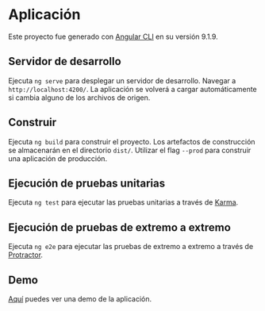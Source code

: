 # Aplicación

Este proyecto fue generado con [Angular CLI](https://github.com/angular/angular-cli) en su versión 9.1.9.

## Servidor de desarrollo

Ejecuta `ng serve` para desplegar un servidor de desarrollo. Navegar a `http://localhost:4200/`. La aplicación se volverá a cargar automáticamente si cambia alguno de los archivos de origen.

## Construir

Ejecuta `ng build` para construir el proyecto. Los artefactos de construcción se almacenarán en el directorio `dist/`. Utilizar el flag `--prod` para construir una aplicación de producción.

## Ejecución de pruebas unitarias

Ejecuta `ng test` para ejecutar las pruebas unitarias a través de [Karma](https://karma-runner.github.io).

## Ejecución de pruebas de extremo a extremo

Ejecuta `ng e2e` para ejecutar las pruebas de extremo a extremo a través de [Protractor](http://www.protractortest.org/).

## Demo
[Aquí](https://calculadora-4bb42.firebaseapp.com/) puedes ver una demo de la aplicación.



